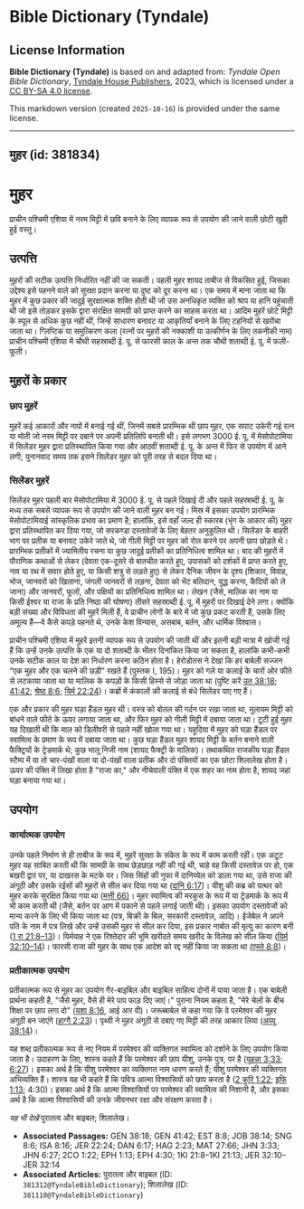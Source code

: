 # Bible Dictionary (Tyndale)

## License Information

**Bible Dictionary (Tyndale)** is based on and adapted from: _Tyndale Open Bible Dictionary_, [Tyndale House Publishers](https://tyndaleopenresources.com/), 2023, which is licensed under a [CC BY-SA 4.0 license](https://creativecommons.org/licenses/by-sa/4.0/legalcode.en).

This markdown version (created `2025-10-16`) is provided under the same license.



--------------------------------

## मुहर (id: 381834)

मुहर
====

प्राचीन पश्चिमी एशिया में नरम मिट्टी में छवि बनाने के लिए व्यापक रूप से उपयोग की जाने वाली छोटी खुदी हुई वस्तु।

उत्पत्ति
--------

मुहरों की सटीक उत्पत्ति निर्धारित नहीं की जा सकती। पहली मुहर शायद ताबीज से विकसित हुई, जिसका उद्देश्य इसे पहनने वाले को सुरक्षा प्रदान करना या दुष्ट को दूर करना था। एक समय में माना जाता था कि मुहर में कुछ प्रकार की जादुई सुरक्षात्मक शक्ति होती थी जो उस अनधिकृत व्यक्ति को श्राप या हानि पहुंचाती थी जो इसे तोड़कर इसके द्वारा संरक्षित सामग्री को प्राप्त करने का साहस करता था। आदिम मुहरें छोटे मिट्टी के स्पूल से अधिक कुछ नहीं थीं, जिन्हें साधारण बनावट या आकृतियाँ बनाने के लिए टहनियों से खरोंचा जाता था। ग्लिप्टिक या समुत्किरण कला (रत्नों पर मुहरों की नक्काशी या उत्कीर्णन के लिए तकनीकी नाम) प्राचीन पश्चिमी एशिया में चौथी सहस्राब्दी ई. पू. से फारसी काल के अन्त तक चौथी शताब्दी ई. पू. में फली\-फूली।

मुहरों के प्रकार
----------------

### छाप मुहरें

मुहरें कई आकारों और नापों में बनाई गई थीं, जिनमें सबसे प्रारम्भिक थी छाप मुहर, एक सपाट उकेरी गई रत्न या मोती जो नरम मिट्टी पर दबाने पर अपनी प्रतिलिपि बनाती थी। इसे लगभग 3000 ई. पू. में मेसोपोटामिया में सिलेंडर मुहर द्वारा प्रतिस्थापित किया गया और आठवीं शताब्दी ई. पू. के अन्त में फिर से उपयोग में आने लगी; युनानवाद समय तक इसने सिलेंडर मुहर को पूरी तरह से बदल दिया था।

### सिलेंडर मुहरें

सिलेंडर मुहर पहली बार मेसोपोटामिया में 3000 ई. पू. से पहले दिखाई दी और पहले सहस्राब्दी ई. पू. के मध्य तक सबसे व्यापक रूप से उपयोग की जाने वाली मुहर बन गई। मिस्र में इसका उपयोग प्रारम्भिक मेसोपोटामियाई सांस्कृतिक प्रभाव का प्रमाण है; हालांकि, इसे वहाँ जल्द ही स्कारब (भृंग के आकार की) मुहर द्वारा प्रतिस्थापित कर दिया गया, जो सरकण्डा दस्तावेजों के लिए बेहतर अनुकूलित थी। सिलेंडर के बाहरी भाग पर प्रतीक या बनावट उकेरे जाते थे, जो गीली मिट्टी पर मुहर को रोल करने पर अपनी छाप छोड़ते थे। प्रारम्भिक प्रतीकों में ज्यामितीय रचना या कुछ जादुई प्रतीकों का प्रतिनिधित्व शामिल था। बाद की मुहरों में पौराणिक कथाओं से लेकर (देवता एक\-दूसरे से बातचीत करते हुए, उपासकों को दर्शकों में प्राप्त करते हुए, नाव या रथ में सवार होते हुए, या किसी शत्रु से लड़ते हुए) से लेकर दैनिक जीवन के दृश्य (शिकार, विवाह, भोज, जानवरों को खिलाना, जंगली जानवरों से लड़ना, देवता को भेंट बलिदान, युद्ध करना, कैदियों को ले जाना) और जानवरों, फूलों, और पक्षियों का प्रतिनिधित्व शामिल था। लेखन (जैसे, मालिक का नाम या किसी ईश्वर या राजा के प्रति निष्ठा की घोषणा) तीसरे सहस्राब्दी ई. पू. में मुहरों पर दिखाई देने लगा। क्योंकि बड़ी संख्या और विविधता की मुहरें मिली हैं, वे प्राचीन लोगों के बारे में जो कुछ प्रकट करती हैं, उसके लिए अमूल्य हैं—वे कैसे कपड़े पहनते थे, उनके केश विन्यास, असबाब, बर्तन, और धार्मिक विश्वास।

प्राचीन पश्चिमी एशिया में मुहरें इतनी व्यापक रूप से उपयोग की जाती थीं और इतनी बड़ी मात्रा में खोजी गई हैं कि उन्हें उनके उत्पत्ति के एक या दो शताब्दी के भीतर दिनांकित किया जा सकता है, हालांकि कभी\-कभी उनके सटीक काल या देश का निर्धारण करना कठिन होता है। हेरोडोतस ने देखा कि हर बाबेली सज्जन “एक मुहर और एक चलने की छड़ी” रखते हैं (पुस्तक I, 195\)। मुहर को गले या कलाई के चारों ओर फीते से लटकाया जाता था या मालिक के कपड़ों के किसी हिस्से से जोड़ा जाता था (पुष्टि करें [उत 38:18](https://ref.ly/Gen38:18); [41:42](https://ref.ly/Gen41:42); [श्रेष्ठ 8:6](https://ref.ly/Song8:6); [यिर्म 22:24](https://ref.ly/Jer22:24))। कब्रों में कंकालों की कलाई से बंधे सिलेंडर पाए गए हैं।

एक और प्रकार की मुहर घड़ा हैंडल मुहर थी। वस्त्र को बोतल की गर्दन पर रखा जाता था, मुलायम मिट्टी को बांधने वाले फीते के ऊपर लगाया जाता था, और फिर मुहर को गीली मिट्टी में दबाया जाता था। टूटी हुई मुहर यह दिखाती थी कि माल को डिलीवरी से पहले नहीं खोला गया था। यहूदिया में मुहर को घड़ा हैंडल पर स्वामित्व के प्रमाण के रूप में दबाया जाता था। कुछ घड़ा हैंडल मुहर शायद मिट्टी के बर्तन बनाने वाली फैक्ट्रियों के ट्रेडमार्क थे; कुछ भालू निजी नाम (शायद फैक्ट्री के मालिक)। तथाकथित राजकीय घड़ा हैंडल स्टैम्प में या तो चार\-पंखों वाला या दो\-पंखों वाला प्रतीक और दो पंक्तियों का एक छोटा शिलालेख होता है। ऊपर की पंक्ति में लिखा होता है "राजा का," और नीचेवाली पंक्ति में एक शहर का नाम होता है, शायद जहां घड़ा बनाया गया था।

उपयोग
-----

### कार्यात्मक उपयोग

उनके पहले निर्माण से ही ताबीज के रूप में, मुहरें सुरक्षा के संकेत के रूप में काम करती रहीं। एक अटूट मुहर यह साबित करती थी कि सामग्री के साथ छेड़छाड़ नहीं की गई थी, चाहे वह किसी दस्तावेज़ पर हो, एक बखरी द्वार पर, या दाखरस के मटके पर। जिस सिंहों की गुफा में दानिय्येल को डाला गया था, उसे राजा की अंगूठी और उसके रईसों की मुहरों से सील कर दिया गया था ([दानि 6:17](https://ref.ly/Dan6:17))। यीशु की कब्र को पत्थर को मुहर करके सुरक्षित किया गया था ([मत्ती 66\)](https://ref.ly/Matt27:66)। मुहर स्वामित्व की मरकुस के रूप में या ट्रेडमार्क के रूप में भी काम करती थी (जैसे, बर्तन पर आग में पकाने से पहले लगाई जाती थी)। इसका उपयोग दस्तावेजों को मान्य करने के लिए भी किया जाता था (पत्र, बिक्री के बिल, सरकारी दस्तावेज़, आदि)। ईजेबेल ने अपने पति के नाम में पत्र लिखे और उन्हें उसकी मुहर से सील कर दिया, इस प्रकार नाबोत की मृत्यु का कारण बनी ([1 रा 21:8–13](https://ref.ly/1Kgs21:8-1Kgs21:13))। यिर्मयाह ने एक रिश्तेदार की भूमि खरीदते समय खरीद के विलेख को सील किया ([यिर्म 32:10–14](https://ref.ly/Jer32:10-Jer32:14))। फारसी राजा की मुहर के साथ एक आदेश को रद्द नहीं किया जा सकता था ([एस्ते 8:8](https://ref.ly/Esth8:8))।

### प्रतीकात्मक उपयोग

प्रतीकात्मक रूप से मुहर का उपयोग गैर\-बाइबिल और बाइबिल साहित्य दोनों में पाया जाता है। एक बाबेली प्रार्थना कहती है, "जैसे मुहर, वैसे ही मेरे पाप फाड़ दिए जाएं।" पुराना नियम कहता है, "मेरे चेलों के बीच शिक्षा पर छाप लगा दो" ([यशा 8:16](https://ref.ly/Isa8:16), आई आर वी)। जरूब्बाबेल से कहा गया कि वे परमेश्वर की मुहर अंगूठी बन जाएंगे ([हाग्गै 2:23](https://ref.ly/Hag2:23))। पृथ्वी ने मुहर अंगूठी से दबाए गए मिट्टी की तरह आकार लिया ([अय्यू 38:14](https://ref.ly/Job38:14))।

यह शब्द प्रतीकात्मक रूप से नए नियम में परमेश्वर की व्यक्तिगत स्वामित्व को दर्शाने के लिए उपयोग किया जाता है। उदाहरण के लिए, शास्त्र कहते हैं कि परमेश्वर की छाप यीशु, उनके पुत्र, पर है ([यूहन्ना 3:33](https://ref.ly/John3:33); [6:27](https://ref.ly/John6:27))। इसका अर्थ है कि यीशु परमेश्वर का व्यक्तिगत नाम धारण करते हैं; यीशु परमेश्वर की व्यक्तिगत अभिव्यक्ति हैं। शास्त्र यह भी कहते हैं कि पवित्र आत्मा विश्वासियों को छाप करता है ([2 कुरि 1:22](https://ref.ly/2Cor1:22); [इफि 1:13](https://ref.ly/Eph1:13); 4:30\)। इसका अर्थ है कि आत्मा विश्वासियों पर परमेश्वर की स्वामित्व की निशानी है, और इसका अर्थ है कि आत्मा विश्वासियों की उनके जीवनभर रक्षा और संरक्षण करता है।

*यह भी देखें* पुरातत्व और बाइबल; शिलालेख। 

* **Associated Passages:** GEN 38:18; GEN 41:42; EST 8:8; JOB 38:14; SNG 8:6; ISA 8:16; JER 22:24; DAN 6:17; HAG 2:23; MAT 27:66; JHN 3:33; JHN 6:27; 2CO 1:22; EPH 1:13; EPH 4:30; 1KI 21:8–1KI 21:13; JER 32:10–JER 32:14
* **Associated Articles:** पुरातत्व और बाइबल (ID: `381312@TyndaleBibleDictionary`); शिलालेख (ID: `381110@TyndaleBibleDictionary`)

